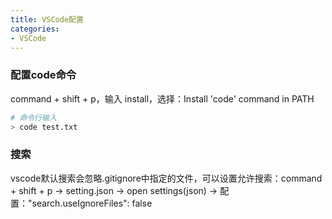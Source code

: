 ```yaml
---
title: VSCode配置
categories: 
- VSCode
---
```


### 配置code命令

command + shift + p，输入 install，选择：Install 'code' command in PATH

```sh
# 命令行输入
> code test.txt
```

### 搜索

vscode默认搜索会忽略.gitignore中指定的文件，可以设置允许搜索：command + shift + p -> setting.json -> open settings(json) -> 配置："search.useIgnoreFiles": false